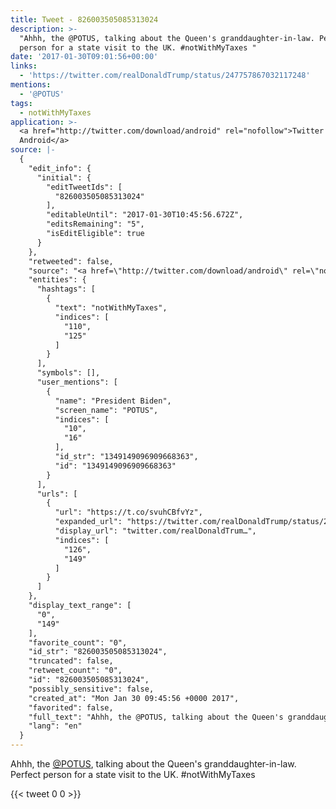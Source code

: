 ```yaml
---
title: Tweet - 826003505085313024
description: >-
  "Ahhh, the @POTUS, talking about the Queen's granddaughter-in-law. Perfect
  person for a state visit to the UK. #notWithMyTaxes "
date: '2017-01-30T09:01:56+00:00'
links:
  - 'https://twitter.com/realDonaldTrump/status/247757867032117248'
mentions:
  - '@POTUS'
tags:
  - notWithMyTaxes
application: >-
  <a href="http://twitter.com/download/android" rel="nofollow">Twitter for
  Android</a>
source: |-
  {
    "edit_info": {
      "initial": {
        "editTweetIds": [
          "826003505085313024"
        ],
        "editableUntil": "2017-01-30T10:45:56.672Z",
        "editsRemaining": "5",
        "isEditEligible": true
      }
    },
    "retweeted": false,
    "source": "<a href=\"http://twitter.com/download/android\" rel=\"nofollow\">Twitter for Android</a>",
    "entities": {
      "hashtags": [
        {
          "text": "notWithMyTaxes",
          "indices": [
            "110",
            "125"
          ]
        }
      ],
      "symbols": [],
      "user_mentions": [
        {
          "name": "President Biden",
          "screen_name": "POTUS",
          "indices": [
            "10",
            "16"
          ],
          "id_str": "1349149096909668363",
          "id": "1349149096909668363"
        }
      ],
      "urls": [
        {
          "url": "https://t.co/svuhCBfvYz",
          "expanded_url": "https://twitter.com/realDonaldTrump/status/247757867032117248",
          "display_url": "twitter.com/realDonaldTrum…",
          "indices": [
            "126",
            "149"
          ]
        }
      ]
    },
    "display_text_range": [
      "0",
      "149"
    ],
    "favorite_count": "0",
    "id_str": "826003505085313024",
    "truncated": false,
    "retweet_count": "0",
    "id": "826003505085313024",
    "possibly_sensitive": false,
    "created_at": "Mon Jan 30 09:45:56 +0000 2017",
    "favorited": false,
    "full_text": "Ahhh, the @POTUS, talking about the Queen's granddaughter-in-law. Perfect person for a state visit to the UK. #notWithMyTaxes https://t.co/svuhCBfvYz",
    "lang": "en"
  }
---
```

Ahhh, the [@POTUS](https://twitter.com/@POTUS), talking about the Queen's granddaughter-in-law. Perfect person for a state visit to the UK. #notWithMyTaxes 
    
{{< tweet 0 0 >}}
    
